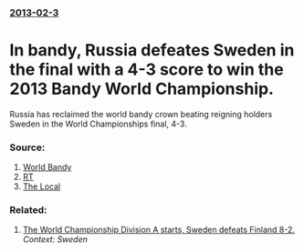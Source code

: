### [2013-02-3](/news/2013/02/3/index.md)

# In bandy, Russia defeates Sweden in the final with a 4-3 score to win the 2013 Bandy World Championship. 

Russia has reclaimed the world bandy crown beating reigning holders Sweden in the World Championships final, 4-3.


### Source:

1. [World Bandy](http://www.worldbandy.com/news.asp?newsid=454)
2. [RT](http://rt.com/sport/russia-wins-world-bandy-champs-354/)
3. [The Local](http://www.thelocal.se/45980/20130204/)

### Related:

1. [The World Championship Division A starts, Sweden defeats Finland 8-2.](/news/2017/01/29/the-world-championship-division-a-starts-sweden-defeats-finland-8-2.md) _Context: Sweden_

